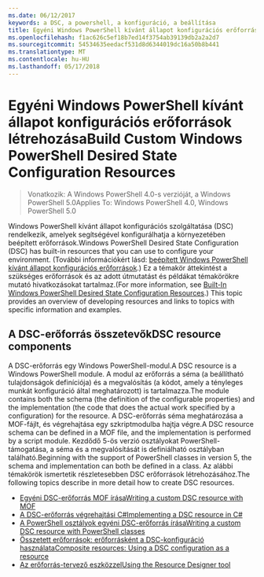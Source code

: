```yaml
---
ms.date: 06/12/2017
keywords: a DSC, a powershell, a konfiguráció, a beállítása
title: Egyéni Windows PowerShell kívánt állapot konfigurációs erőforrások létrehozása
ms.openlocfilehash: f1ac626c5ef18b7ed14f3754ab39139db2a2a2d7
ms.sourcegitcommit: 54534635eedacf531d8d6344019dc16a50b8b441
ms.translationtype: MT
ms.contentlocale: hu-HU
ms.lasthandoff: 05/17/2018
---
```

# <a name="build-custom-windows-powershell-desired-state-configuration-resources"></a><span data-ttu-id="f465d-103">Egyéni Windows PowerShell kívánt állapot konfigurációs erőforrások létrehozása</span><span class="sxs-lookup"><span data-stu-id="f465d-103">Build Custom Windows PowerShell Desired State Configuration Resources</span></span>

> <span data-ttu-id="f465d-104">Vonatkozik: A Windows PowerShell 4.0-s verzióját, a Windows PowerShell 5.0</span><span class="sxs-lookup"><span data-stu-id="f465d-104">Applies To: Windows PowerShell 4.0, Windows PowerShell 5.0</span></span>

<span data-ttu-id="f465d-105">Windows PowerShell kívánt állapot konfigurációs szolgáltatása (DSC) rendelkezik, amelyek segítségével konfigurálhatja a környezetében beépített erőforrások.</span><span class="sxs-lookup"><span data-stu-id="f465d-105">Windows PowerShell Desired State Configuration (DSC) has built-in resources that you can use to configure your environment.</span></span> <span data-ttu-id="f465d-106">(További információkért lásd: [beépített Windows PowerShell kívánt állapot konfigurációs erőforrások](builtInResource.md).) Ez a témakör áttekintést a szükséges erőforrások és az adott útmutatást és példákat témakörökre mutató hivatkozásokat tartalmaz.</span><span class="sxs-lookup"><span data-stu-id="f465d-106">(For more information, see [Built-In Windows PowerShell Desired State Configuration Resources](builtInResource.md).) This topic provides an overview of developing resources and links to topics with specific information and examples.</span></span>

## <a name="dsc-resource-components"></a><span data-ttu-id="f465d-107">A DSC-erőforrás összetevők</span><span class="sxs-lookup"><span data-stu-id="f465d-107">DSC resource components</span></span>

<span data-ttu-id="f465d-108">A DSC-erőforrás egy Windows PowerShell-modul.</span><span class="sxs-lookup"><span data-stu-id="f465d-108">A DSC resource is a Windows PowerShell module.</span></span> <span data-ttu-id="f465d-109">A modul az erőforrás a séma (a beállítható tulajdonságok definíciója) és a megvalósítás (a kódot, amely a tényleges munkát konfiguráció által meghatározott) is tartalmazza.</span><span class="sxs-lookup"><span data-stu-id="f465d-109">The module contains both the schema (the definition of the configurable properties) and the implementation (the code that does the actual work specified by a configuration) for the resource.</span></span> <span data-ttu-id="f465d-110">A DSC-erőforrás séma meghatározása a MOF-fájlt, és végrehajtása egy szkriptmodulba hajtja végre.</span><span class="sxs-lookup"><span data-stu-id="f465d-110">A DSC resource schema can be defined in a MOF file, and the implementation is performed by a script module.</span></span> <span data-ttu-id="f465d-111">Kezdődő 5-ös verzió osztályokat PowerShell-támogatása, a séma és a megvalósítását is definiálható osztályban található.</span><span class="sxs-lookup"><span data-stu-id="f465d-111">Beginning with the support of PowerShell classes in version 5, the schema and implementation can both be defined in a class.</span></span> <span data-ttu-id="f465d-112">Az alábbi témakörök ismertetik részletesebben DSC erőforrások létrehozásához.</span><span class="sxs-lookup"><span data-stu-id="f465d-112">The following topics describe in more detail how to create DSC resources.</span></span>

* [<span data-ttu-id="f465d-113">Egyéni DSC-erőforrás MOF írása</span><span class="sxs-lookup"><span data-stu-id="f465d-113">Writing a custom DSC resource with MOF</span></span>](authoringResourceMOF.md)
* [<span data-ttu-id="f465d-114">A DSC-erőforrás végrehajtási C#</span><span class="sxs-lookup"><span data-stu-id="f465d-114">Implementing a DSC resource in C#</span></span>](authoringResourceMofCS.md)
* [<span data-ttu-id="f465d-115">A PowerShell osztályok egyéni DSC-erőforrás írása</span><span class="sxs-lookup"><span data-stu-id="f465d-115">Writing a custom DSC resource with PowerShell classes</span></span>](authoringResourceClass.md)
* [<span data-ttu-id="f465d-116">Összetett erőforrások: erőforrásként a DSC-konfiguráció használata</span><span class="sxs-lookup"><span data-stu-id="f465d-116">Composite resources: Using a DSC configuration as a resource</span></span>](authoringResourceComposite.md)
* [<span data-ttu-id="f465d-117">Az erőforrás-tervező eszközzel</span><span class="sxs-lookup"><span data-stu-id="f465d-117">Using the Resource Designer tool</span></span>](authoringResourceMofDesigner.md)